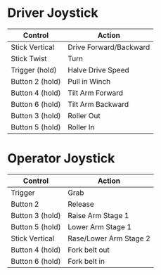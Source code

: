 # Driver Joystick
| Control         | Action                 |
| --------------- | ---------------------- |
| Stick Vertical  | Drive Forward/Backward |
| Stick Twist     | Turn                   |
| Trigger (hold)  | Halve Drive Speed      |
| Button 2 (hold) | Pull in Winch          |
| Button 4 (hold) | Tilt Arm Forward       |
| Button 6 (hold) | Tilt Arm Backward      |
| Button 3 (hold) | Roller Out             |
| Button 5 (hold) | Roller In              |
# Operator Joystick
|Control          |Action                  |
| --------------- | ---------------------- |
| Trigger         | Grab                   |
| Button 2        | Release                |
| Button 3 (hold) | Raise Arm Stage 1      |
| Button 5 (hold) | Lower Arm Stage 1      |
| Stick Vertical  | Rase/Lower Arm Stage 2 |
| Button 4 (hold) | Fork belt out          |
| Button 6 (hold) | Fork belt in           |

